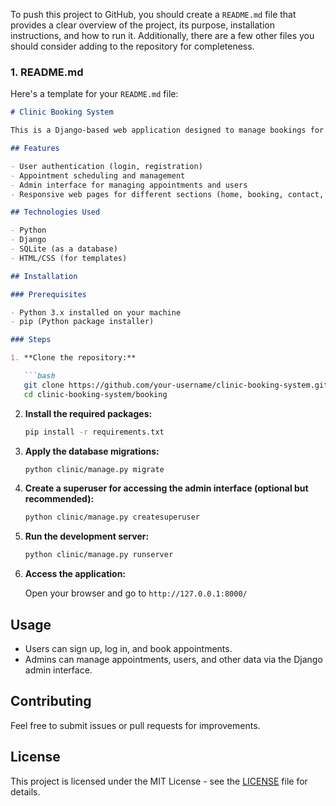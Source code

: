 To push this project to GitHub, you should create a `README.md` file that provides a clear overview of the project, its purpose, installation instructions, and how to run it. Additionally, there are a few other files you should consider adding to the repository for completeness.

### 1. **README.md**

Here's a template for your `README.md` file:

```markdown
# Clinic Booking System

This is a Django-based web application designed to manage bookings for a clinic or similar service provider. The system allows users to register, log in, and schedule appointments.

## Features

- User authentication (login, registration)
- Appointment scheduling and management
- Admin interface for managing appointments and users
- Responsive web pages for different sections (home, booking, contact, etc.)

## Technologies Used

- Python
- Django
- SQLite (as a database)
- HTML/CSS (for templates)

## Installation

### Prerequisites

- Python 3.x installed on your machine
- pip (Python package installer)

### Steps

1. **Clone the repository:**

   ```bash
   git clone https://github.com/your-username/clinic-booking-system.git
   cd clinic-booking-system/booking
   ```

2. **Install the required packages:**

   ```bash
   pip install -r requirements.txt
   ```

3. **Apply the database migrations:**

   ```bash
   python clinic/manage.py migrate
   ```

4. **Create a superuser for accessing the admin interface (optional but recommended):**

   ```bash
   python clinic/manage.py createsuperuser
   ```

5. **Run the development server:**

   ```bash
   python clinic/manage.py runserver
   ```

6. **Access the application:**

   Open your browser and go to `http://127.0.0.1:8000/`

## Usage

- Users can sign up, log in, and book appointments.
- Admins can manage appointments, users, and other data via the Django admin interface.

## Contributing

Feel free to submit issues or pull requests for improvements.

## License

This project is licensed under the MIT License - see the [LICENSE](LICENSE) file for details.
```

